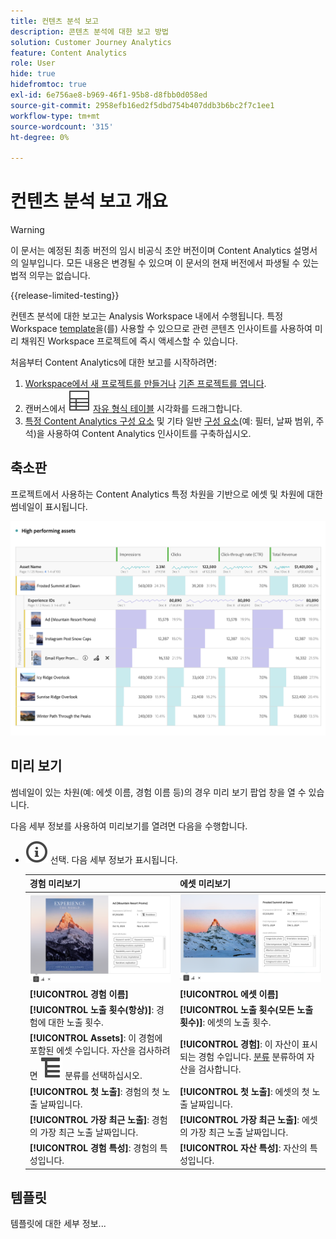 ```yaml
---
title: 컨텐츠 분석 보고
description: 콘텐츠 분석에 대한 보고 방법
solution: Customer Journey Analytics
feature: Content Analytics
role: User
hide: true
hidefromtoc: true
exl-id: 6e756ae8-b969-46f1-95b8-d8fbb0d058ed
source-git-commit: 2958efb16ed2f5dbd754b407ddb3b6bc2f7c1ee1
workflow-type: tm+mt
source-wordcount: '315'
ht-degree: 0%

---
```


# 컨텐츠 분석 보고 개요

>[!WARNING]
>
>이 문서는 예정된 최종 버전의 임시 비공식 초안 버전이며 Content Analytics 설명서의 일부입니다. 모든 내용은 변경될 수 있으며 이 문서의 현재 버전에서 파생될 수 있는 법적 의무는 없습니다.
>

{{release-limited-testing}}

컨텐츠 분석에 대한 보고는 Analysis Workspace 내에서 수행됩니다. 특정 Workspace [template](#template)을(를) 사용할 수 있으므로 관련 콘텐츠 인사이트를 사용하여 미리 채워진 Workspace 프로젝트에 즉시 액세스할 수 있습니다.

처음부터 Content Analytics에 대한 보고를 시작하려면:

1. [Workspace에서 새 프로젝트를 만들거나](/help/analysis-workspace/build-workspace-project/create-projects.md) [기존 프로젝트를 엽니다](/help/analysis-workspace/build-workspace-project/open-projects.md).
1. 캔버스에서 ![테이블](/help/assets/icons/Table.svg) [자유 형식 테이블](/help/analysis-workspace/visualizations/freeform-table/freeform-table.md) 시각화를 드래그합니다.
1. [특정 Content Analytics 구성 요소](components.md) 및 기타 일반 [구성 요소](/help/components/overview.md)(예: 필터, 날짜 범위, 주석)을 사용하여 Content Analytics 인사이트를 구축하십시오.

## 축소판

프로젝트에서 사용하는 Content Analytics 특정 차원을 기반으로 에셋 및 차원에 대한 썸네일이 표시됩니다.

![콘텐츠 분석 썸네일](../assets/aca-thumbnails.png)

## 미리 보기

썸네일이 있는 차원(예: 에셋 이름, 경험 이름 등)의 경우 미리 보기 팝업 창을 열 수 있습니다.

다음 세부 정보를 사용하여 미리보기를 열려면 다음을 수행합니다.

* ![InfoOutline](/help/assets/icons/InfoOutline.svg) 선택. 다음 세부 정보가 표시됩니다.

  | 경험 미리보기 | 에셋 미리보기 |
  |---|---|
  | ![Content Analytics 경험 미리 보기](../assets/aca-experience-preview.png) | ![Content Analytics 자산 미리 보기](../assets/aca-asset-preview.png) |
  | **[!UICONTROL 경험 이름]** | **[!UICONTROL 에셋 이름]** |
  | **[!UICONTROL 노출 횟수(항상)]**: 경험에 대한 노출 횟수. | **[!UICONTROL 노출 횟수(모든 노출 횟수)]**: 에셋의 노출 횟수. |
  | **[!UICONTROL Assets]**: 이 경험에 포함된 에셋 수입니다. 자산을 검사하려면 ![분류](/help/assets/icons/Breakdown.svg) 분류를 선택하십시오. | **[!UICONTROL 경험]**: 이 자산이 표시되는 경험 수입니다. [분류](/help/assets/icons/Breakdown.svg) 분류하여 자산을 검사합니다. |
  | **[!UICONTROL 첫 노출]**: 경험의 첫 노출 날짜입니다. | **[!UICONTROL 첫 노출]**: 에셋의 첫 노출 날짜입니다. |
  | **[!UICONTROL 가장 최근 노출]**: 경험의 가장 최근 노출 날짜입니다. | **[!UICONTROL 가장 최근 노출]**: 에셋의 가장 최근 노출 날짜입니다. |
  | **[!UICONTROL 경험 특성]**: 경험의 특성입니다. | **[!UICONTROL 자산 특성]**: 자산의 특성입니다. |


## 템플릿

템플릿에 대한 세부 정보...
